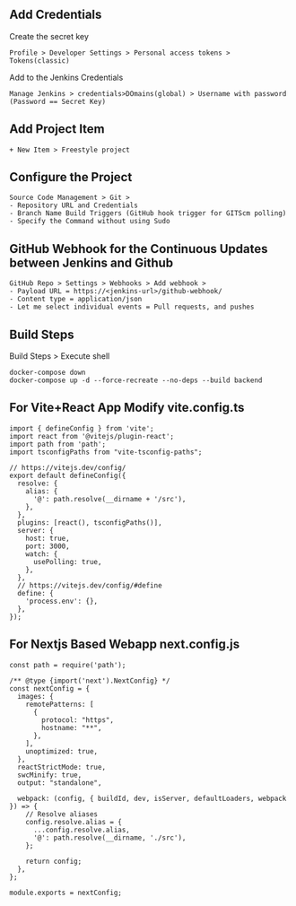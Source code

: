 ## Add Credentials
Create the secret key
```
Profile > Developer Settings > Personal access tokens > Tokens(classic)
```
Add to the Jenkins Credentials
```
Manage Jenkins > credentials>DOmains(global) > Username with password (Password == Secret Key)
```

## Add Project Item
```
+ New Item > Freestyle project
```
## Configure the Project
```
Source Code Management > Git > 
- Repository URL and Credentials
- Branch Name Build Triggers (GitHub hook trigger for GITScm polling) 
- Specify the Command without using Sudo
```
## GitHub Webhook for the Continuous Updates between Jenkins and Github
```
GitHub Repo > Settings > Webhooks > Add webhook > 
- Payload URL = https://<jenkins-url>/github-webhook/
- Content type = application/json
- Let me select individual events = Pull requests, and pushes
```

## Build Steps
Build Steps > Execute shell
```
docker-compose down
docker-compose up -d --force-recreate --no-deps --build backend
```
## For Vite+React App Modify vite.config.ts
```
import { defineConfig } from 'vite';
import react from '@vitejs/plugin-react';
import path from 'path';
import tsconfigPaths from "vite-tsconfig-paths";

// https://vitejs.dev/config/
export default defineConfig({
  resolve: {
    alias: {
      '@': path.resolve(__dirname + '/src'),
    },
  },
  plugins: [react(), tsconfigPaths()],
  server: {
    host: true,
    port: 3000,
    watch: {
      usePolling: true,
    },
  },
  // https://vitejs.dev/config/#define
  define: {
    'process.env': {},
  },
});

```
## For Nextjs Based Webapp next.config.js
```
const path = require('path');

/** @type {import('next').NextConfig} */
const nextConfig = {
  images: {
    remotePatterns: [
      {
        protocol: "https",
        hostname: "**",
      },
    ],
    unoptimized: true,
  },
  reactStrictMode: true,
  swcMinify: true,
  output: "standalone",

  webpack: (config, { buildId, dev, isServer, defaultLoaders, webpack }) => {
    // Resolve aliases
    config.resolve.alias = {
      ...config.resolve.alias,
      '@': path.resolve(__dirname, './src'),
    };

    return config;
  },
};

module.exports = nextConfig;
```